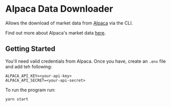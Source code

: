 # Alpaca Data Downloader

Allows the download of market data from [Alpaca](https://alpaca.markets/) via the CLI.

Find out more about Alpaca's market data [here](https://alpaca.markets/docs/api-references/market-data-api/stock-pricing-data/historical/#bars).

## Getting Started

You'll need valid credentials from Alpaca. Once you have, create an `.env` file and add teh following:

```
ALPACA_API_KEY=<your-api-key>
ALPACA_API_SECRET=<your-api-secret>
```

To run the program run:

```
yarn start
```

